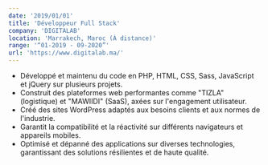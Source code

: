 ```yaml
---
date: '2019/01/01'
title: 'Développeur Full Stack'
company: 'DIGITALAB'
location: 'Marrakech, Maroc (À distance)'
range: '“01-2019 - 09-2020”'
url: 'https://www.digitalab.ma/'
---
```


- Développé et maintenu du code en PHP, HTML, CSS, Sass, JavaScript et jQuery sur plusieurs projets.
- Construit des plateformes web performantes comme "TIZLA" (logistique) et "MAWIIDI" (SaaS), axées sur l'engagement utilisateur.
- Créé des sites WordPress adaptés aux besoins clients et aux normes de l'industrie.
- Garantit la compatibilité et la réactivité sur différents navigateurs et appareils mobiles.
- Optimisé et dépanné des applications sur diverses technologies, garantissant des solutions résilientes et de haute qualité.